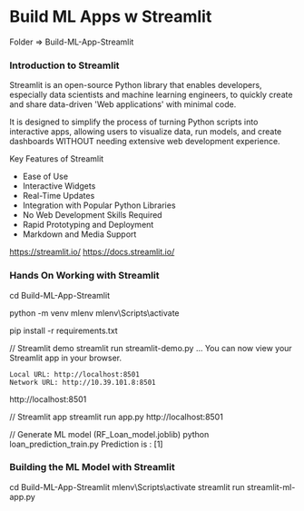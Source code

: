 # Build ML Apps w Streamlit
Folder => Build-ML-App-Streamlit

### Introduction to Streamlit
Streamlit is an open-source Python library that enables developers, especially data scientists and machine learning engineers, to quickly create and share data-driven 'Web applications' with minimal code. 

It is designed to simplify the process of turning Python scripts into interactive apps, allowing users to visualize data, run models, and create dashboards WITHOUT needing extensive web development experience.

Key Features of Streamlit
- Ease of Use
- Interactive Widgets
- Real-Time Updates
- Integration with Popular Python Libraries
- No Web Development Skills Required
- Rapid Prototyping and Deployment
- Markdown and Media Support

https://streamlit.io/
https://docs.streamlit.io/

### Hands On Working with Streamlit
cd Build-ML-App-Streamlit

python -m venv mlenv
mlenv\Scripts\activate

pip install -r requirements.txt

// Streamlit demo
streamlit run streamlit-demo.py
    ...
    You can now view your Streamlit app in your browser.

    Local URL: http://localhost:8501
    Network URL: http://10.39.101.8:8501

http://localhost:8501

// Streamlit app
streamlit run app.py 
http://localhost:8501

// Generate ML model (RF_Loan_model.joblib)
python loan_prediction_train.py
    Prediction is : [1]

### Building the ML Model with Streamlit
cd Build-ML-App-Streamlit
mlenv\Scripts\activate
streamlit run streamlit-ml-app.py
